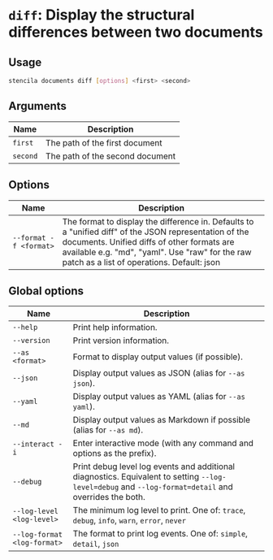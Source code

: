 <!-- Generated from doc comments in Rust. Do not edit. -->

# `diff`: Display the structural differences between two documents

## Usage

```sh
stencila documents diff [options] <first> <second>
```




## Arguments

| Name | Description |
| --- | --- |
| `first` | The path of the first document |
| `second` | The path of the second document |

## Options

| Name | Description |
| --- | --- |
| `--format -f <format>` | The format to display the difference in. Defaults to a "unified diff" of the JSON representation of the documents. Unified diffs of other formats are available e.g. "md", "yaml". Use "raw" for the raw patch as a list of operations. Default: json |

## Global options

| Name | Description |
| --- | --- |
| `--help` | Print help information. |
| `--version` | Print version information. |
| `--as <format>` | Format to display output values (if possible). |
| `--json` | Display output values as JSON (alias for `--as json`). |
| `--yaml` | Display output values as YAML (alias for `--as yaml`). |
| `--md` | Display output values as Markdown if possible (alias for `--as md`). |
| `--interact -i` | Enter interactive mode (with any command and options as the prefix). |
| `--debug` | Print debug level log events and additional diagnostics. Equivalent to setting `--log-level=debug` and `--log-format=detail` and overrides the both. |
| `--log-level <log-level>` | The minimum log level to print. One of: `trace`, `debug`, `info`, `warn`, `error`, `never` |
| `--log-format <log-format>` | The format to print log events. One of: `simple`, `detail`, `json` |